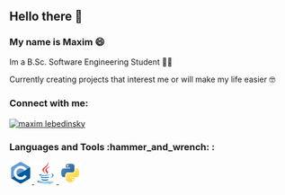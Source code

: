 ## Hello there 👋
### My name is Maxim :smile:	
Im a B.Sc. Software Engineering Student :man_student:

Currently creating projects that interest me or will make my life easier :nerd_face:



<h3 align="left">Connect with me:</h3>
<p align="left">
<a href="https://linkedin.com/in/maxim lebedinsky" target="blank"><img align="center" src="https://raw.githubusercontent.com/rahuldkjain/github-profile-readme-generator/master/src/images/icons/Social/linked-in-alt.svg" alt="maxim lebedinsky" height="30" width="40" /></a>
</p>

<h3 align="left">Languages and Tools :hammer_and_wrench: :</h3>
<p align="left"> <a href="https://www.cprogramming.com/" target="_blank" rel="noreferrer"> <img src="https://raw.githubusercontent.com/devicons/devicon/master/icons/c/c-original.svg" alt="c" width="40" height="40"/> </a> <a href="https://www.java.com" target="_blank" rel="noreferrer"> <img src="https://raw.githubusercontent.com/devicons/devicon/master/icons/java/java-original.svg" alt="java" width="40" height="40"/> </a> <a href="https://www.python.org" target="_blank" rel="noreferrer"> <img src="https://raw.githubusercontent.com/devicons/devicon/master/icons/python/python-original.svg" alt="python" width="40" height="40"/> </a> </p>
